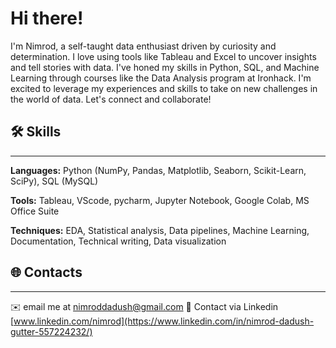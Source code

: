 # Hi there!

I'm Nimrod, a self-taught data enthusiast driven by curiosity and determination. I love using tools like Tableau and Excel to uncover insights and tell stories with data. I've honed my skills in Python, SQL, and Machine Learning through courses like the Data Analysis program at Ironhack. I'm excited to leverage my experiences and skills to take on new challenges in the world of data. Let's connect and collaborate!

## 🛠️ Skills
---

**Languages:** Python (NumPy, Pandas, Matplotlib, Seaborn, Scikit-Learn, SciPy), SQL (MySQL)

**Tools:** Tableau, VScode, pycharm, Jupyter Notebook, Google Colab, MS Office Suite

**Techniques:** EDA, Statistical analysis, Data pipelines, Machine Learning, Documentation, Technical writing, Data visualization

## 🌐 Contacts
---

 ✉️ email me at nimroddadush@gmail.com
 🔗 Contact via Linkedin [www.linkedin.com/nimrod](https://www.linkedin.com/in/nimrod-dadush-gutter-557224232/)
